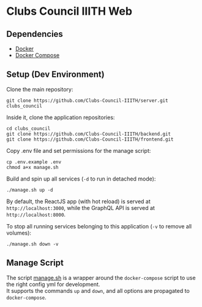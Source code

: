 # Clubs Council IIITH Web

## Dependencies
- [Docker](https://docs.docker.com/engine/install/) 
- [Docker Compose](https://docs.docker.com/compose/install/)

## Setup (Dev Environment)
Clone the main repository:
```
git clone https://github.com/Clubs-Council-IIITH/server.git clubs_council
```

Inside it, clone the application repositories:
```
cd clubs_council
git clone https://github.com/Clubs-Council-IIITH/backend.git
git clone https://github.com/Clubs-Council-IIITH/frontend.git
```

Copy .env file and set permissions for the manage script:
```
cp .env.example .env
chmod a+x manage.sh
```

Build and spin up all services (`-d` to run in detached mode):
```
./manage.sh up -d
```

By default, the ReactJS app (with hot reload) is served at `http://localhost:3000`, while the GraphQL API is served at `http://localhost:8000`.

To stop all running services belonging to this application (`-v` to remove all volumes):
```
./manage.sh down -v
```

## Manage Script
The script [manage.sh](manage.sh) is a wrapper around the `docker-compose` script to use the right config yml for development.  
It supports the commands `up` and `down`, and all options are propagated to `docker-compose`.
